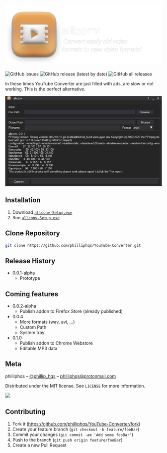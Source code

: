 ![Banner](resources/ads/logo_text.png)
---
![GitHub issues](https://img.shields.io/github/issues/philliphqs/allconv?style=flat-square)
![GitHub release (latest by date)](https://img.shields.io/github/v/release/philliphqs/allconv?style=flat-square)
![GitHub all releases](https://img.shields.io/github/downloads/philliphqs/allconv/total?style=flat-square)

In these times YouTube Converter are just filled with ads, are slow or not working. This is the perfect alternative.

![](resources/screenshots/screenshot.png)


## Installation

  1. Download [``allconv-Setup.exe``](https://github.com/philliphqs/allconv/releases/download/0.0.2-alpha/YouTube-Converter-Setup.exe)
  2. Run [``allconv-Setup.exe``](https://github.com/philliphqs/YouTube-Converter/releases/download/0.0.2-alpha/YouTube-Converter-Setup.exe)

## Clone Repository

```sh
git clone https://github.com/philliphqs/YouTube-Converter.git
```

## Release History

* 0.0.1-alpha
    * Prototype

## Coming features
* 0.0.2-alpha
    * Publish addon to Firefox Store (already published)
* 0.0.4
    * More formats (wav, avi, ...)
    * Custom Path
    * System tray
* 0.1.0
    * Publish addon to Chrome Webstore
    * Editable MP3 data

## Meta

philliphqs – [@phillip_hqs](https://twitter.com/philliphqs) – [philliphqs@protonmail.com](mailto:philliphqs@protonmail.com)

Distributed under the MIT license. See ``LICENSE`` for more information.

<a href="https://www.buymeacoffee.com/phillip.hqs"><img src="https://img.buymeacoffee.com/button-api/?text=Buy me a coffee&emoji=&slug=phillip.hqs&button_colour=FFDD00&font_colour=000000&font_family=Lato&outline_colour=000000&coffee_colour=ffffff"></a>

## Contributing

1. Fork it (<https://github.com/philliphqs/YouTube-Converter/fork>)
2. Create your feature branch (`git checkout -b feature/fooBar`)
3. Commit your changes (`git commit -am 'Add some fooBar'`)
4. Push to the branch (`git push origin feature/fooBar`)
5. Create a new Pull Request
